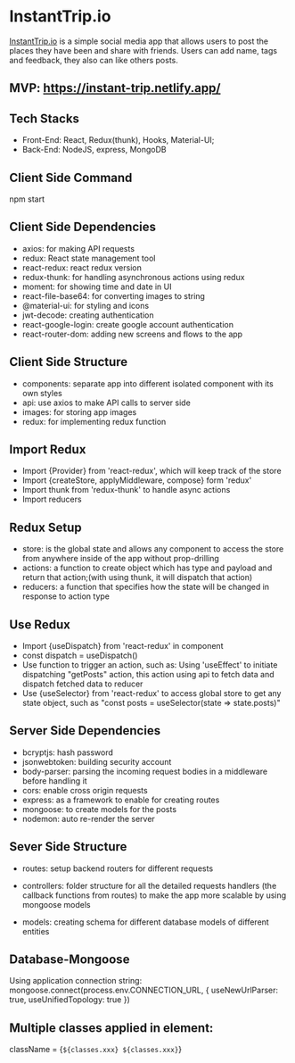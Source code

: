 # InstantTrip.io
[InstantTrip.io](https://instant-trip.netlify.app/) is a simple social media app that allows users to post the places they have been and share with friends. Users can add name, tags and feedback, they also can like others posts. 

## MVP: https://instant-trip.netlify.app/

## Tech Stacks
* Front-End: React, Redux(thunk), Hooks, Material-UI;
* Back-End: NodeJS, express, MongoDB

## Client Side Command
npm start

## Client Side Dependencies
* axios: for making API requests
* redux: React state management tool
* react-redux: react redux version
* redux-thunk: for handling asynchronous actions using redux
* moment: for showing time and date in UI
* react-file-base64: for converting images to string
* @material-ui: for styling and icons
* jwt-decode: creating authentication
* react-google-login: create google account authentication
* react-router-dom: adding new screens and flows to the app

## Client Side Structure
* components: separate app into different isolated component with its own styles
* api: use axios to make API calls to server side
* images: for storing app images
* redux: for implementing redux function

## Import Redux
* Import {Provider} from 'react-redux', which will keep track of the store 
* Import {createStore, applyMiddleware, compose} form 'redux'
* Import thunk from 'redux-thunk' to handle async actions
* Import reducers

## Redux Setup
* store: is the global state and allows any component to access the store from anywhere inside of the app without prop-drilling
* actions: a function to create object which has type and payload and return that action;(with using thunk, it will dispatch that action)
* reducers: a function that specifies how the state will be changed in response to action type

## Use Redux
* Import {useDispatch} from 'react-redux' in component
* const dispatch = useDispatch()
* Use function to trigger an action, such as: Using 'useEffect' to initiate dispatching "getPosts" action, this action using api to fetch data and dispatch fetched data to reducer
* Use {useSelector} from 'react-redux' to access global store to get any state object, such as "const posts = useSelector(state => state.posts)"

## Server Side Dependencies
* bcryptjs: hash password
* jsonwebtoken: building security account
* body-parser: parsing the incoming request bodies in a middleware before handling it
* cors: enable cross origin requests
* express: as a framework to enable for creating routes
* mongoose: to create models for the posts
* nodemon: auto re-render the server

## Sever Side Structure
* routes: setup backend routers for different requests

* controllers: folder structure for all the detailed requests handlers (the callback functions from routes) to make the app more scalable by using mongoose models

* models: creating schema for different database models of different entities

## Database-Mongoose
Using application connection string:
mongoose.connect(process.env.CONNECTION_URL, { useNewUrlParser: true, useUnifiedTopology: true })

## Multiple classes applied in element:
className = {`${classes.xxx} ${classes.xxx}`}

